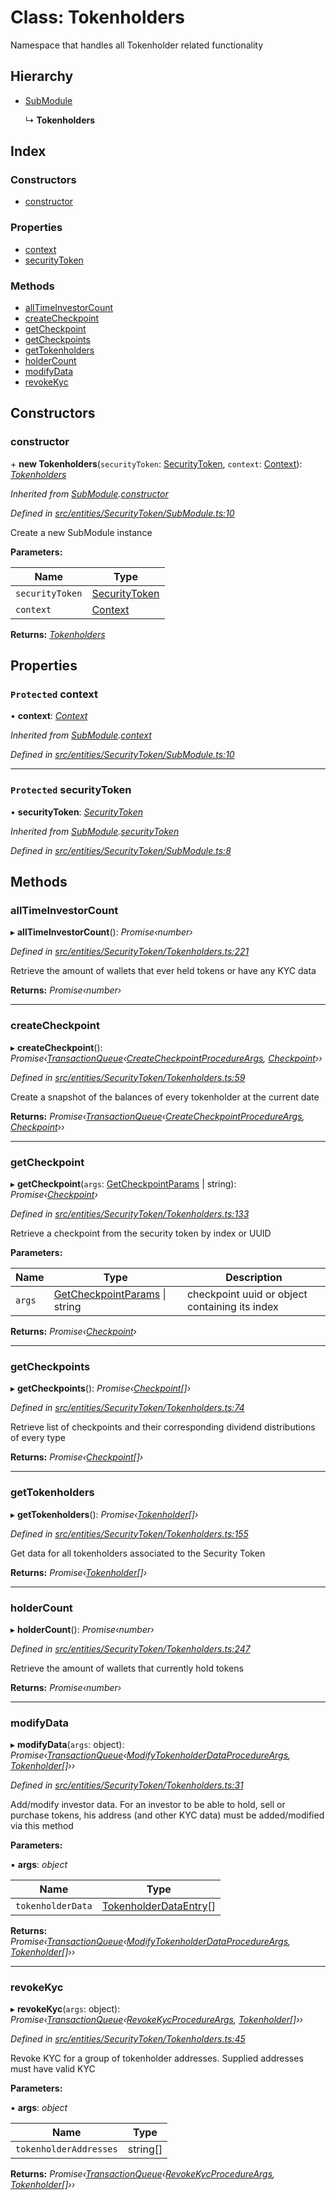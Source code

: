 # Class: Tokenholders

Namespace that handles all Tokenholder related functionality

## Hierarchy

* [SubModule](_entities_securitytoken_submodule_.submodule.md)

  ↳ **Tokenholders**

## Index

### Constructors

* [constructor](_entities_securitytoken_tokenholders_.tokenholders.md#constructor)

### Properties

* [context](_entities_securitytoken_tokenholders_.tokenholders.md#protected-context)
* [securityToken](_entities_securitytoken_tokenholders_.tokenholders.md#protected-securitytoken)

### Methods

* [allTimeInvestorCount](_entities_securitytoken_tokenholders_.tokenholders.md#alltimeinvestorcount)
* [createCheckpoint](_entities_securitytoken_tokenholders_.tokenholders.md#createcheckpoint)
* [getCheckpoint](_entities_securitytoken_tokenholders_.tokenholders.md#getcheckpoint)
* [getCheckpoints](_entities_securitytoken_tokenholders_.tokenholders.md#getcheckpoints)
* [getTokenholders](_entities_securitytoken_tokenholders_.tokenholders.md#gettokenholders)
* [holderCount](_entities_securitytoken_tokenholders_.tokenholders.md#holdercount)
* [modifyData](_entities_securitytoken_tokenholders_.tokenholders.md#modifydata)
* [revokeKyc](_entities_securitytoken_tokenholders_.tokenholders.md#revokekyc)

## Constructors

###  constructor

\+ **new Tokenholders**(`securityToken`: [SecurityToken](_entities_securitytoken_securitytoken_.securitytoken.md), `context`: [Context](_context_.context.md)): *[Tokenholders](_entities_securitytoken_tokenholders_.tokenholders.md)*

*Inherited from [SubModule](_entities_securitytoken_submodule_.submodule.md).[constructor](_entities_securitytoken_submodule_.submodule.md#constructor)*

*Defined in [src/entities/SecurityToken/SubModule.ts:10](https://github.com/PolymathNetwork/polymath-sdk/blob/e8bbc1e/src/entities/SecurityToken/SubModule.ts#L10)*

Create a new SubModule instance

**Parameters:**

Name | Type |
------ | ------ |
`securityToken` | [SecurityToken](_entities_securitytoken_securitytoken_.securitytoken.md) |
`context` | [Context](_context_.context.md) |

**Returns:** *[Tokenholders](_entities_securitytoken_tokenholders_.tokenholders.md)*

## Properties

### `Protected` context

• **context**: *[Context](_context_.context.md)*

*Inherited from [SubModule](_entities_securitytoken_submodule_.submodule.md).[context](_entities_securitytoken_submodule_.submodule.md#protected-context)*

*Defined in [src/entities/SecurityToken/SubModule.ts:10](https://github.com/PolymathNetwork/polymath-sdk/blob/e8bbc1e/src/entities/SecurityToken/SubModule.ts#L10)*

___

### `Protected` securityToken

• **securityToken**: *[SecurityToken](_entities_securitytoken_securitytoken_.securitytoken.md)*

*Inherited from [SubModule](_entities_securitytoken_submodule_.submodule.md).[securityToken](_entities_securitytoken_submodule_.submodule.md#protected-securitytoken)*

*Defined in [src/entities/SecurityToken/SubModule.ts:8](https://github.com/PolymathNetwork/polymath-sdk/blob/e8bbc1e/src/entities/SecurityToken/SubModule.ts#L8)*

## Methods

###  allTimeInvestorCount

▸ **allTimeInvestorCount**(): *Promise‹number›*

*Defined in [src/entities/SecurityToken/Tokenholders.ts:221](https://github.com/PolymathNetwork/polymath-sdk/blob/e8bbc1e/src/entities/SecurityToken/Tokenholders.ts#L221)*

Retrieve the amount of wallets that ever held tokens or have any KYC data

**Returns:** *Promise‹number›*

___

###  createCheckpoint

▸ **createCheckpoint**(): *Promise‹[TransactionQueue](_entities_transactionqueue_.transactionqueue.md)‹[CreateCheckpointProcedureArgs](../interfaces/_types_index_.createcheckpointprocedureargs.md), [Checkpoint](_entities_checkpoint_.checkpoint.md)››*

*Defined in [src/entities/SecurityToken/Tokenholders.ts:59](https://github.com/PolymathNetwork/polymath-sdk/blob/e8bbc1e/src/entities/SecurityToken/Tokenholders.ts#L59)*

Create a snapshot of the balances of every tokenholder at the current date

**Returns:** *Promise‹[TransactionQueue](_entities_transactionqueue_.transactionqueue.md)‹[CreateCheckpointProcedureArgs](../interfaces/_types_index_.createcheckpointprocedureargs.md), [Checkpoint](_entities_checkpoint_.checkpoint.md)››*

___

###  getCheckpoint

▸ **getCheckpoint**(`args`: [GetCheckpointParams](../interfaces/_entities_securitytoken_tokenholders_.getcheckpointparams.md) | string): *Promise‹[Checkpoint](_entities_checkpoint_.checkpoint.md)›*

*Defined in [src/entities/SecurityToken/Tokenholders.ts:133](https://github.com/PolymathNetwork/polymath-sdk/blob/e8bbc1e/src/entities/SecurityToken/Tokenholders.ts#L133)*

Retrieve a checkpoint from the security token by index or UUID

**Parameters:**

Name | Type | Description |
------ | ------ | ------ |
`args` | [GetCheckpointParams](../interfaces/_entities_securitytoken_tokenholders_.getcheckpointparams.md) &#124; string | checkpoint uuid or object containing its index  |

**Returns:** *Promise‹[Checkpoint](_entities_checkpoint_.checkpoint.md)›*

___

###  getCheckpoints

▸ **getCheckpoints**(): *Promise‹[Checkpoint](_entities_checkpoint_.checkpoint.md)[]›*

*Defined in [src/entities/SecurityToken/Tokenholders.ts:74](https://github.com/PolymathNetwork/polymath-sdk/blob/e8bbc1e/src/entities/SecurityToken/Tokenholders.ts#L74)*

Retrieve list of checkpoints and their corresponding dividend distributions of every type

**Returns:** *Promise‹[Checkpoint](_entities_checkpoint_.checkpoint.md)[]›*

___

###  getTokenholders

▸ **getTokenholders**(): *Promise‹[Tokenholder](_entities_tokenholder_.tokenholder.md)[]›*

*Defined in [src/entities/SecurityToken/Tokenholders.ts:155](https://github.com/PolymathNetwork/polymath-sdk/blob/e8bbc1e/src/entities/SecurityToken/Tokenholders.ts#L155)*

Get data for all tokenholders associated to the Security Token

**Returns:** *Promise‹[Tokenholder](_entities_tokenholder_.tokenholder.md)[]›*

___

###  holderCount

▸ **holderCount**(): *Promise‹number›*

*Defined in [src/entities/SecurityToken/Tokenholders.ts:247](https://github.com/PolymathNetwork/polymath-sdk/blob/e8bbc1e/src/entities/SecurityToken/Tokenholders.ts#L247)*

Retrieve the amount of wallets that currently hold tokens

**Returns:** *Promise‹number›*

___

###  modifyData

▸ **modifyData**(`args`: object): *Promise‹[TransactionQueue](_entities_transactionqueue_.transactionqueue.md)‹[ModifyTokenholderDataProcedureArgs](../interfaces/_types_index_.modifytokenholderdataprocedureargs.md), [Tokenholder](_entities_tokenholder_.tokenholder.md)[]››*

*Defined in [src/entities/SecurityToken/Tokenholders.ts:31](https://github.com/PolymathNetwork/polymath-sdk/blob/e8bbc1e/src/entities/SecurityToken/Tokenholders.ts#L31)*

Add/modify investor data. For an investor to be able to hold, sell or purchase tokens, his address (and other KYC data)
must be added/modified via this method

**Parameters:**

▪ **args**: *object*

Name | Type |
------ | ------ |
`tokenholderData` | [TokenholderDataEntry](../interfaces/_types_index_.tokenholderdataentry.md)[] |

**Returns:** *Promise‹[TransactionQueue](_entities_transactionqueue_.transactionqueue.md)‹[ModifyTokenholderDataProcedureArgs](../interfaces/_types_index_.modifytokenholderdataprocedureargs.md), [Tokenholder](_entities_tokenholder_.tokenholder.md)[]››*

___

###  revokeKyc

▸ **revokeKyc**(`args`: object): *Promise‹[TransactionQueue](_entities_transactionqueue_.transactionqueue.md)‹[RevokeKycProcedureArgs](../interfaces/_types_index_.revokekycprocedureargs.md), [Tokenholder](_entities_tokenholder_.tokenholder.md)[]››*

*Defined in [src/entities/SecurityToken/Tokenholders.ts:45](https://github.com/PolymathNetwork/polymath-sdk/blob/e8bbc1e/src/entities/SecurityToken/Tokenholders.ts#L45)*

Revoke KYC for a group of tokenholder addresses. Supplied addresses must have valid KYC

**Parameters:**

▪ **args**: *object*

Name | Type |
------ | ------ |
`tokenholderAddresses` | string[] |

**Returns:** *Promise‹[TransactionQueue](_entities_transactionqueue_.transactionqueue.md)‹[RevokeKycProcedureArgs](../interfaces/_types_index_.revokekycprocedureargs.md), [Tokenholder](_entities_tokenholder_.tokenholder.md)[]››*

